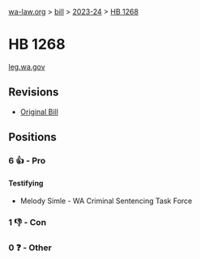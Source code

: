 [wa-law.org](/) > [bill](/bill/) > [2023-24](/bill/2023-24/) > [HB 1268](/bill/2023-24/hb/1268/)

# HB 1268
[leg.wa.gov](https://app.leg.wa.gov/billsummary?BillNumber=1268&Year=2023&Initiative=false)

## Revisions
* [Original Bill](1/)

## Positions
### 6 👍 - Pro
#### Testifying
* Melody Simle - WA Criminal Sentencing Task Force

### 1 👎 - Con

### 0 ❓ - Other
